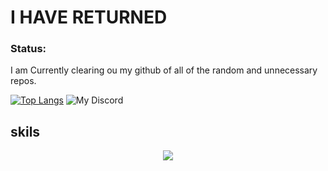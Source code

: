 # I HAVE RETURNED
### Status:
I am Currently clearing ou my github of all of the random and unnecessary repos.

[![Top Langs](https://github-readme-stats.vercel.app/api/top-langs/?username=STPv22&theme=radical)](https://github.com/anuraghazra/github-readme-stats)
![My Discord](https://discord-readme-badge.vercel.app/api?id=1187124067283783731)
## skils
<p align="center">
  <a href="https://skillicons.dev">
    <img src="https://skillicons.dev/icons?i=js,html,css,discord,p5js,vscode,windows" />
  </a>
</p>
